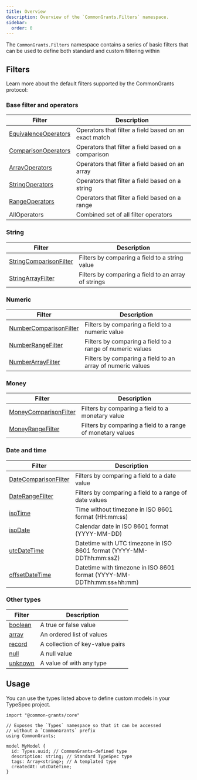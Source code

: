 ```yaml
---
title: Overview
description: Overview of the `CommonGrants.Filters` namespace.
sidebar:
  order: 0
---
```


The `CommonGrants.Filters` namespace contains a series of basic filters that can be used to define both standard and custom filtering within

## Filters

Learn more about the default filters supported by the CommonGrants protocol:

### Base filter and operators

| Filter                                                                                      | Description                                           |
| ------------------------------------------------------------------------------------------- | ----------------------------------------------------- |
| [EquivalenceOperators](/simpler-grants-protocol/protocol/filters/base#equivalenceoperators) | Operators that filter a field based on an exact match |
| [ComparisonOperators](/simpler-grants-protocol/protocol/filters/base#comparisonoperators)   | Operators that filter a field based on a comparison   |
| [ArrayOperators](/simpler-grants-protocol/protocol/filters/base#arrayoperators)             | Operators that filter a field based on an array       |
| [StringOperators](/simpler-grants-protocol/protocol/filters/base#stringoperators)           | Operators that filter a field based on a string       |
| [RangeOperators](/simpler-grants-protocol/protocol/filters/base#rangeoperators)             | Operators that filter a field based on a range        |
| AllOperators                                                                                | Combined set of all filter operators                  |

### String

| Filter                                                                                            | Description                                         |
| ------------------------------------------------------------------------------------------------- | --------------------------------------------------- |
| [StringComparisonFilter](/simpler-grants-protocol/protocol/filters/string#stringcomparisonfilter) | Filters by comparing a field to a string value      |
| [StringArrayFilter](/simpler-grants-protocol/protocol/filters/string#stringarrayfilter)           | Filters by comparing a field to an array of strings |

### Numeric

| Filter                                                                                             | Description                                                |
| -------------------------------------------------------------------------------------------------- | ---------------------------------------------------------- |
| [NumberComparisonFilter](/simpler-grants-protocol/protocol/filters/numeric#numbercomparisonfilter) | Filters by comparing a field to a numeric value            |
| [NumberRangeFilter](/simpler-grants-protocol/protocol/filters/numeric#numberrangefilter)           | Filters by comparing a field to a range of numeric values  |
| [NumberArrayFilter](/simpler-grants-protocol/protocol/filters/numeric#numberarrayfilter)           | Filters by comparing a field to an array of numeric values |

### Money

| Filter                                                                                         | Description                                                |
| ---------------------------------------------------------------------------------------------- | ---------------------------------------------------------- |
| [MoneyComparisonFilter](/simpler-grants-protocol/protocol/filters/money#moneycomparisonfilter) | Filters by comparing a field to a monetary value           |
| [MoneyRangeFilter](/simpler-grants-protocol/protocol/filters/money#moneyrangefilter)           | Filters by comparing a field to a range of monetary values |

### Date and time

| Filter                                                                                      | Description                                                           |
| ------------------------------------------------------------------------------------------- | --------------------------------------------------------------------- |
| [DateComparisonFilter](/simpler-grants-protocol/protocol/filters/date#datecomparisonfilter) | Filters by comparing a field to a date value                          |
| [DateRangeFilter](/simpler-grants-protocol/protocol/filters/date#daterangefilter)           | Filters by comparing a field to a range of date values                |
| [isoTime](/simpler-grants-protocol/protocol/types/date#isotime)                             | Time without timezone in ISO 8601 format (HH:mm:ss)                   |
| [isoDate](/simpler-grants-protocol/protocol/types/date#isodate)                             | Calendar date in ISO 8601 format (YYYY-MM-DD)                         |
| [utcDateTime](/simpler-grants-protocol/protocol/types/date#utcdatetime)                     | Datetime with UTC timezone in ISO 8601 format (YYYY-MM-DDThh:mm:ssZ)  |
| [offsetDateTime](/simpler-grants-protocol/protocol/types/date#offsetdatetime)               | Datetime with timezone in ISO 8601 format (YYYY-MM-DDThh:mm:ss±hh:mm) |

### Other types

| Filter                                                           | Description                     |
| ---------------------------------------------------------------- | ------------------------------- |
| [boolean](/simpler-grants-protocol/protocol/types/other#boolean) | A true or false value           |
| [array](/simpler-grants-protocol/protocol/types/other#array)     | An ordered list of values       |
| [record](/simpler-grants-protocol/protocol/types/other#record)   | A collection of key-value pairs |
| [null](/simpler-grants-protocol/protocol/types/other#null)       | A null value                    |
| [unknown](/simpler-grants-protocol/protocol/types/other#unknown) | A value of with any type        |

## Usage

You can use the types listed above to define custom models in your TypeSpec project.

```typespec
import "@common-grants/core"

// Exposes the `Types` namespace so that it can be accessed
// without a `CommonGrants` prefix
using CommonGrants;

model MyModel {
  id: Types.uuid; // CommonGrants-defined type
  description: string; // Standard TypeSpec type
  tags: Array<string>; // A templated type
  createdAt: utcDateTime;
}
```
